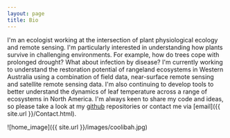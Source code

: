 ```yaml
---
layout: page
title: Bio
---
```


I'm an ecologist working at the intersection of plant physiological ecology and remote sensing. I'm particularly interested in understanding how plants survive in challenging environments. For example, how do trees cope with prolonged drought? What about infection by disease? I'm currently working to understand the restoration potential of rangeland ecosystems in Western Australia using a combination of field data, near-surface remote sensing and satellite remote sensing data. I'm also continuing to develop tools to better understand the dynamics of leaf temperature across a range of ecosystems in North America. I'm always keen to share my code and ideas, so please take a look at my [github](https://github.com/pageg/) repositories or contact me via [email]({{ site.url }}/Contact.html).

![home_image]({{ site.url }}/images/coolibah.jpg)
